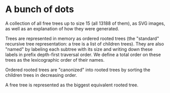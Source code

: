 # A bunch of dots

A collection of all free trees up to size 15 (all 13188 of them), as SVG images, as well as an explanation of how they were generated.

Trees are represented in memory as ordered rooted trees (the "standard" recursive tree representation: a tree is a list of children trees). They are also "named" by labeling each subtree with its size and writing down these labels in prefix depth-first traversal order. We define a total order on these trees as the lexicographic order of their names.

Ordered rooted trees are "canonized" into rooted trees by sorting the children trees in decreasing order.

A free tree is represented as the biggest equivalent rooted tree.
